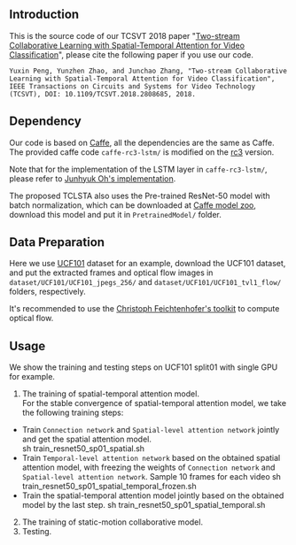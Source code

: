 ## Introduction
This is the source code of our TCSVT 2018 paper "[Two-stream Collaborative Learning with Spatial-Temporal Attention for Video Classification](http://59.108.48.34/tiki/download_paper.php?fileId=20187)", please cite the following paper if you use our code.

    Yuxin Peng, Yunzhen Zhao, and Junchao Zhang, "Two-stream Collaborative Learning with Spatial-Temporal Attention for Video Classification", IEEE Transactions on Circuits and Systems for Video Technology (TCSVT), DOI: 10.1109/TCSVT.2018.2808685, 2018.

## Dependency
Our code is based on [Caffe](https://github.com/BVLC/caffe), all the dependencies are the same as Caffe. The provided caffe code `caffe-rc3-lstm/` is modified on the [rc3](https://github.com/BVLC/caffe/tree/rc3) version.

Note that for the implementation of the LSTM layer in `caffe-rc3-lstm/`, please refer to [Junhyuk Oh's implementation](https://github.com/junhyukoh/caffe-lstm).

The proposed TCLSTA also uses the Pre-trained ResNet-50 model with batch normalization, which can be downloaded at [Caffe model zoo](https://github.com/BVLC/caffe/wiki/Model-Zoo#imagenet-pre-trained-models-with-batch-normalization), download this model and put it in `PretrainedModel/` folder.

## Data Preparation
Here we use [UCF101](http://crcv.ucf.edu/data/UCF101.php) dataset for an example, download the UCF101 dataset, and put the extracted frames and optical flow images in `dataset/UCF101/UCF101_jpegs_256/` and `dataset/UCF101/UCF101_tvl1_flow/` folders, respectively.

It's recommended to use the [Christoph Feichtenhofer's toolkit](https://github.com/feichtenhofer/gpu_flow) to compute optical flow.

## Usage

We show the training and testing steps on UCF101 split01 with single GPU for example.

1. The training of spatial-temporal attention model.<br/>
For the stable convergence of spatial-temporal attention model, we take the following training steps:
* Train ```Connection network``` and ```Spatial-level attention network``` jointly and get the spatial attention model.<br/>
    sh train_resnet50_sp01_spatial.sh
* Train ```Temporal-level attention network``` based on the obtained spatial attention model, with freezing the weights of ```Connection network``` and ```Spatial-level attention network```.
    Sample 10 frames for each video
    sh train_resnet50_sp01_spatial_temporal_frozen.sh
* Train the spatial-temporal attention model jointly based on the obtained model by the last step.
    sh train_resnet50_sp01_spatial_temporal.sh
2. The training of static-motion collaborative model.
3. Testing.
